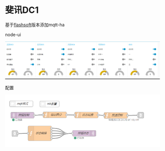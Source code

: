 # 斐讯DC1



基于[flashsoft](https://bbs.hassbian.com/thread-6726-1-2.html)版本添加mqtt-ha

node-ui

![dc1](img/dc1.jpg)

配置

![1555778793504](img/1555778793504.png)
